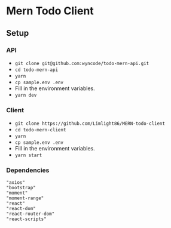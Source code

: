 # Mern Todo Client

## Setup

### API
- `git clone git@github.com:wyncode/todo-mern-api.git`
- `cd todo-mern-api`
- `yarn`
- `cp sample.env .env`
- Fill in the environment variables.
- `yarn dev`

### Client
- `git clone https://github.com/Limlight86/MERN-todo-client`
- `cd todo-mern-client`
- `yarn`
- `cp sample.env .env`
- Fill in the environment variables.
- `yarn start`

### Dependencies
    "axios"
    "bootstrap"
    "moment"
    "moment-range"
    "react"
    "react-dom"
    "react-router-dom"
    "react-scripts"
